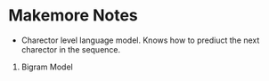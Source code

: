 # Makemore Notes

- Charector level language model. Knows how to prediuct the next charector in the sequence.

1. Bigram Model